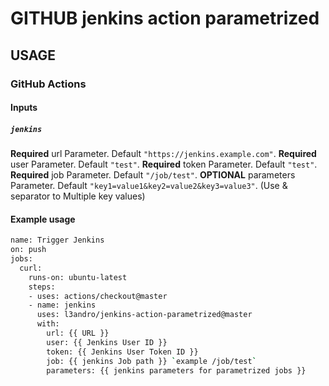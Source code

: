 # GITHUB jenkins action parametrized

## USAGE

### GitHub Actions

#### Inputs

##### `jenkins`

**Required** url  Parameter. Default `"https://jenkins.example.com"`.
**Required** user Parameter. Default `"test"`.
**Required** token Parameter. Default `"test"`.
**Required** job Parameter. Default `"/job/test"`.
**OPTIONAL** parameters Parameter. Default `"key1=value1&key2=value2&key3=value3"`. (Use & separator to Multiple key values)

#### Example usage

```bash
name: Trigger Jenkins
on: push
jobs:
  curl:
    runs-on: ubuntu-latest
    steps:
    - uses: actions/checkout@master
    - name: jenkins
      uses: l3andro/jenkins-action-parametrized@master
      with:
        url: {{ URL }}
        user: {{ Jenkins User ID }}
        token: {{ Jenkins User Token ID }}
        job: {{ jenkins Job path }} `example /job/test`
        parameters: {{ jenkins parameters for parametrized jobs }}

```

